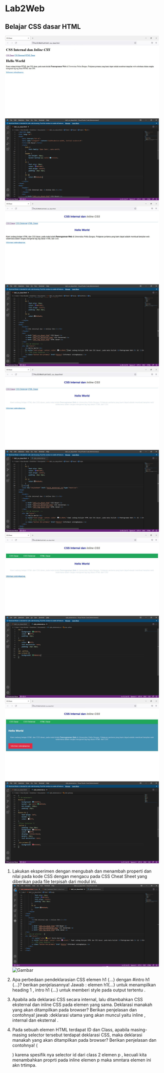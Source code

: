 # Lab2Web
## Belajar CSS dasar HTML
![Gambar](SSC1.jpeg)
![Gambar](SC1.jpeg)
![Gambar](SSC2.jpeg)
![Gambar](SC2.jpeg)
![Gambar](SSC3.jpeg)
![Gambar](SC3.jpeg)
![Gambar](SSC4.jpeg)
![Gambar](SC4.jpeg)
![Gambar](SSC5.jpeg)
![Gambar](SC5.jpeg)


1. Lakukan eksperimen dengan mengubah dan menambah properti dan nilai pada kode CSS dengan mengacu pada CSS Cheat Sheet yang diberikan pada file terpisah dari modul ini.
![Gambar](SCC1.PNG)
![Gambar](SCC2.PNG)

2. Apa perbedaan pendeklarasian CSS elemen h1 {...} dengan #intro h1 {...}? berikan penjelasannya!
   Jawab : elemen h1{...} untuk menampilkan heading 1 , intro h1 {...} untuk memberi style pada output tertentu . 

3.  Apabila ada deklarasi CSS secara internal, lalu ditambahkan CSS eksternal dan inline CSS pada elemen yang sama. Deklarasi manakah yang akan ditampilkan pada browser? Berikan penjelasan dan contohnya! jawab :deklarasi utama yang akan muncul yaitu inline , internal dan eksternal .

4. Pada sebuah elemen HTML terdapat ID dan Class, apabila masing-masing selector tersebut terdapat deklarasi CSS, maka deklarasi manakah yang akan ditampilkan pada browser? Berikan penjelasan dan contohnya! ( <p id="paragraf-1" class="text-paragraf"> )
karena spesifik nya selector id dari class 2 elemen p , kecuali kita menambahkan proprti pada inline elemen p maka smntara elemen ini akn trtimpa.
